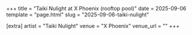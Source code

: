 +++
title = "Taiki Nulight at X Phoenix (rooftop pool)"
date = 2025-09-06
template = "page.html"
slug = "2025-09-06-taiki-nulight"

[extra]
artist = "Taiki Nulight"
venue = "X Phoenix"
venue_url = ""
+++
